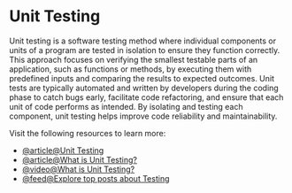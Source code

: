 # Unit Testing

Unit testing is a software testing method where individual components or units of a program are tested in isolation to ensure they function correctly. This approach focuses on verifying the smallest testable parts of an application, such as functions or methods, by executing them with predefined inputs and comparing the results to expected outcomes. Unit tests are typically automated and written by developers during the coding phase to catch bugs early, facilitate code refactoring, and ensure that each unit of code performs as intended. By isolating and testing each component, unit testing helps improve code reliability and maintainability.

Visit the following resources to learn more:

- [@article@Unit Testing](https://en.wikipedia.org/wiki/Unit_testing)
- [@article@What is Unit Testing?](https://www.guru99.com/unit-testing-guide.html)
- [@video@What is Unit Testing?](https://www.youtube.com/watch?v=W2KOSaetWBk)
- [@feed@Explore top posts about Testing](https://app.daily.dev/tags/testing?ref=roadmapsh)
